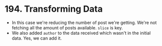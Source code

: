 # 194. Transforming Data
- In this case we're reducing the number of post we're getting. We're not fetching all the amount of posts available. `slice` is key.
- We also added `author` to the data received which wasn't in the initial data. Yes, we can add it. 